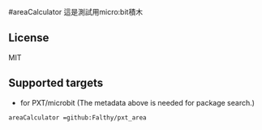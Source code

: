#areaCalculator
這是測試用micro:bit積木
## License
MIT
## Supported targets
* for PXT/microbit
(The metadata above is needed for package search.)
```package
areaCalculator =github:Falthy/pxt_area
```